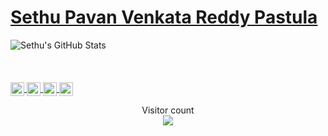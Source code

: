  # <a href="https://www.linkedin.com/in/sethu-pavan-venkata-reddy-pastula-412582149/">Sethu Pavan Venkata Reddy Pastula</a> 

 <img align='centre' src="https://github-readme-stats.vercel.app/api?username=sethupavan12&&show_icons=true&theme=radical&line_height=27&v=5" alt="Sethu's GitHub Stats" />
  <br>
  <br>
   <br>
    <br>
 <div>
   <a href="https://twitter.com/sethupavan12">
    <img align="center" alt="Sethu's Twitter" width="22px" src="https://cdn.jsdelivr.net/npm/simple-icons@v3/icons/twitter.svg" />
  </a>
  <a href="https://www.linkedin.com/in/sethu-pavan-412582149">
    <img align="center" alt="Sethu's Linkdein" width="22px" src="https://cdn.jsdelivr.net/npm/simple-icons@v3/icons/linkedin.svg" />
  </a>
  <a href="https://github.com/sethupavan12">
    <img align="center" alt="Sethu's Github" width="22px" src="https://cdn.jsdelivr.net/npm/simple-icons@v3/icons/github.svg" />
  </a>

  <a href="https://www.facebook.com/sethupavan.space.guy">
    <img align="center" alt="Sethu's Facebook" width="22px" src="https://cdn.jsdelivr.net/npm/simple-icons@v3/icons/facebook.svg" />
  </a>

</div>

  



<p align="center"> 
  Visitor count<br>
  <img src="https://profile-counter.glitch.me/sethupavan12/count.svg" />
</p>


